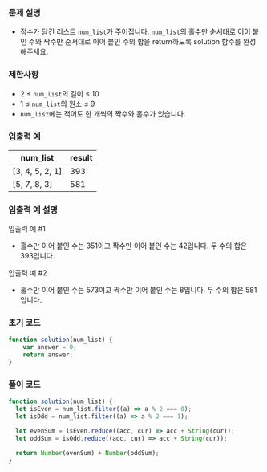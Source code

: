 ### 문제 설명

- 정수가 담긴 리스트 `num_list`가 주어집니다. `num_list`의 홀수만 순서대로 이어 붙인 수와 짝수만 순서대로 이어 붙인 수의 합을 return하도록 solution 함수를 완성해주세요.

### 제한사항

- 2 ≤ `num_list`의 길이 ≤ 10
- 1 ≤ `num_list`의 원소 ≤ 9
- `num_list`에는 적어도 한 개씩의 짝수와 홀수가 있습니다.

### 입출력 예

| num_list | result |
| --- | --- |
| [3, 4, 5, 2, 1] | 393 |
| [5, 7, 8, 3] | 581 |

### 입출력 예 설명

입출력 예 #1
- 홀수만 이어 붙인 수는 351이고 짝수만 이어 붙인 수는 42입니다. 두 수의 합은 393입니다.

입출력 예 #2
- 홀수만 이어 붙인 수는 573이고 짝수만 이어 붙인 수는 8입니다. 두 수의 합은 581입니다.

### 초기 코드

```jsx
function solution(num_list) {
    var answer = 0;
    return answer;
}
```

### 풀이 코드

```jsx
function solution(num_list) {
  let isEven = num_list.filter((a) => a % 2 === 0);
  let isOdd = num_list.filter((a) => a % 2 === 1);

  let evenSum = isEven.reduce((acc, cur) => acc + String(cur));
  let oddSum = isOdd.reduce((acc, cur) => acc + String(cur));

  return Number(evenSum) + Number(oddSum);
}
```